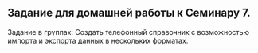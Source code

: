 ## Задание для домашней работы к Семинару 7.

Задание в группах: Создать телефонный справочник с возможностью импорта и экспорта данных в нескольких форматах.